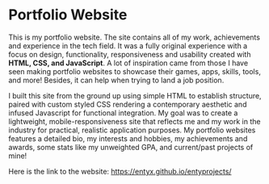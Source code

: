 # Portfolio Website

This is my portfolio website. The site contains all of my work, achievements and experience in the tech field. It was a fully original experience with a focus on design, functionality, responsiveness and usability created with **HTML, CSS, and JavaScript**. A lot of inspiration came from those I have seen making portfolio websites to showcase their games, apps, skills, tools, and more! Besides, it can help when trying to land a job position.

I built this site from the ground up using simple HTML to establish structure, paired with custom styled CSS rendering a contemporary aesthetic and infused Javascript for functional integration. My goal was to create a lightweight, mobile-responsiveness site that reflects me and my work in the industry for practical, realistic application purposes. My portfolio websites features a detailed bio, my interests and hobbies, my achievements and awards, some stats like my unweighted GPA, and current/past projects of mine!


Here is the link to the website: https://entyx.github.io/entyprojects/
